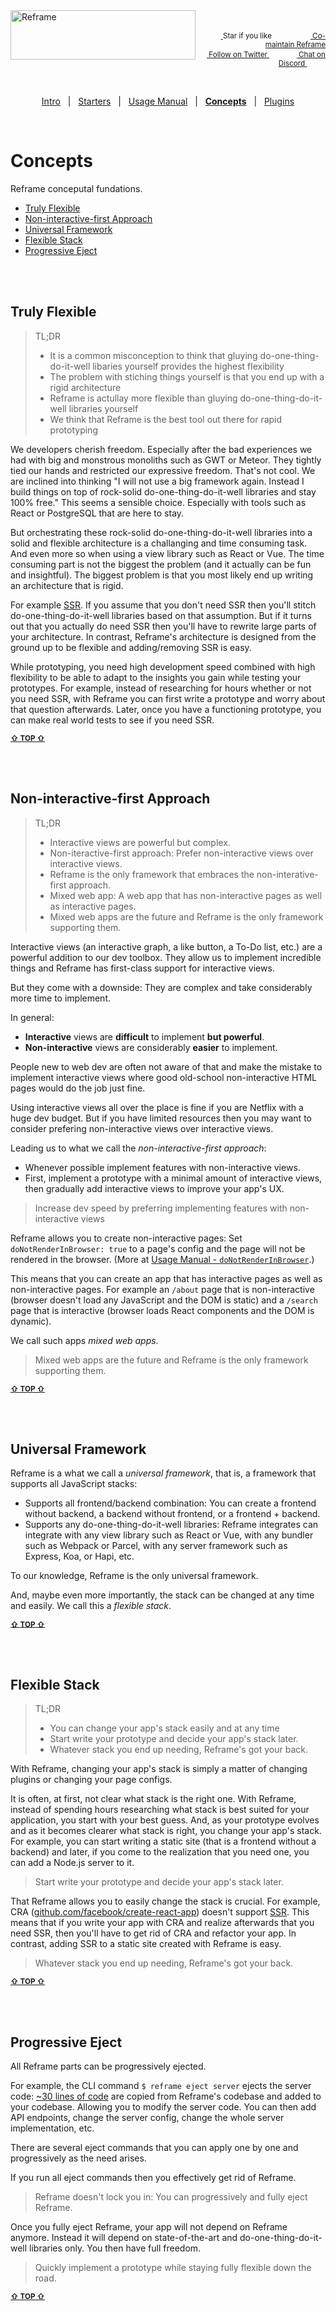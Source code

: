 <!---






    WARNING, READ THIS.
    This is a computed file. Do not edit.
    Edit `/docs/concepts.template.md` instead.












    WARNING, READ THIS.
    This is a computed file. Do not edit.
    Edit `/docs/concepts.template.md` instead.












    WARNING, READ THIS.
    This is a computed file. Do not edit.
    Edit `/docs/concepts.template.md` instead.












    WARNING, READ THIS.
    This is a computed file. Do not edit.
    Edit `/docs/concepts.template.md` instead.












    WARNING, READ THIS.
    This is a computed file. Do not edit.
    Edit `/docs/concepts.template.md` instead.






-->
<a href="/../../#readme">
    <img align="left" src="https://github.com/reframejs/reframe/raw/master/docs/images/logo-with-title-and-slogan.min.svg?sanitize=true" width=296 height=79 style="max-width:100%;" alt="Reframe"/>
</a>
<br/>
<p align="right">
    <sup>
        <a href="#">
            <img
              src="https://github.com/reframejs/reframe/raw/master/docs/images/star.svg?sanitize=true"
              width="16"
              height="12"
            >
        </a>
        Star if you like
        &nbsp;&nbsp;&nbsp;&nbsp;
        &nbsp;&nbsp;&nbsp;&nbsp;
        &nbsp;&nbsp;
        <a href="https://github.com/reframejs/reframe/blob/master/contributing.md">
            <img
              src="https://github.com/reframejs/reframe/raw/master/docs/images/biceps.min.svg?sanitize=true"
              width="16"
              height="14"
            >
            Co-maintain Reframe
        </a>
    </sup>
    <br/>
    <sup>
        <a href="https://twitter.com/reframejs">
            <img
              src="https://github.com/reframejs/reframe/raw/master/docs/images/tw.svg?sanitize=true"
              width="15"
              height="13"
            >
            Follow on Twitter
        </a>
        &nbsp;&nbsp;&nbsp;&nbsp;&nbsp;
        &nbsp;&nbsp;
        <a href="https://discord.gg/kqXf65G">
            <img
              src="https://github.com/reframejs/reframe/raw/master/docs/images/chat.svg?sanitize=true"
              width="14"
              height="10"
            >
            Chat on Discord
        </a>
        &nbsp;&nbsp;&nbsp;&nbsp;
        &nbsp;&nbsp;&nbsp;&nbsp;
    </sup>
</p>
&nbsp;
<p align='center'><a href="/../../#readme">Intro</a> &nbsp; | &nbsp; <a href="/docs/starters.md#readme">Starters</a> &nbsp; | &nbsp; <a href="/docs/usage-manual.md#readme">Usage Manual</a> &nbsp; | &nbsp; <a href="/docs/concepts.md#readme"><b>Concepts</b></a> &nbsp; | &nbsp; <a href="/docs/plugins.md#readme">Plugins</a></p>
&nbsp;

# Concepts

Reframe conceputal fundations.

 - [Truly Flexible](#truly-flexible)
 - [Non-interactive-first Approach](#non-interactive-first-approach)
 - [Universal Framework](#universal-framework)
 - [Flexible Stack](#flexible-stack)
 - [Progressive Eject](#progressive-eject)

<br/>
<br/>


## Truly Flexible

> TL;DR
> - It is a common misconception to think that gluying do-one-thing-do-it-well libaries yourself provides the highest flexibility
> - The problem with stiching things yourself is that you end up with a rigid architecture
> - Reframe is actullay more flexible than gluying do-one-thing-do-it-well libraries yourself
> - We think that Reframe is the best tool out there for rapid prototyping

We developers cherish freedom.
Especially after the bad experiences we had with big and monstrous monoliths such as GWT or Meteor.
They tightly tied our hands and restricted our expressive freedom.
That's not cool.
We are inclined into thinking
"I will not use a big framework again.
Instead I build things on top of rock-solid do-one-thing-do-it-well libraries and stay 100% free."
This seems a sensible choice.
Especially with tools such as React or PostgreSQL that are here to stay.

But orchestrating these rock-solid do-one-thing-do-it-well libraries into a solid and flexible architecture
is a challanging and time consuming task.
And even more so when using a view library such as React or Vue.
The time consuming part is not the biggest the problem
(and it actually can be fun and insightful).
The biggest problem is that you most likely end up writing an architecture that is rigid.

For example
[SSR](https://github.com/brillout/awesome-universal-rendering#techniques).
If you assume that you don't need SSR then you'll stitch do-one-thing-do-it-well libraries based on that assumption.
But if it turns out that you actually do need SSR then you'll have to rewrite large parts of your architecture.
In contrast, Reframe's architecture is designed from the ground up to be flexible and adding/removing SSR is easy.

While prototyping,
you need high development speed combined with high flexibility to be able to adapt to the insights you gain
while testing your prototypes.
For example,
instead of researching for hours whether or not you need SSR,
with Reframe you can first write a prototype and worry about that question afterwards.
Later,
once you have a functioning prototype,
you can make real world tests to see if you need SSR.

<b><sub><a href="#concepts">&#8679; TOP  &#8679;</a></sub></b>

<br/>
<br/>



## Non-interactive-first Approach

> TL;DR
> - Interactive views are powerful but complex.
> - Non-iteractive-first approach: Prefer non-interactive views over interactive views.
> - Reframe is the only framework that embraces the non-interative-first approach.
> - Mixed web app: A web app that has non-interactive pages as well as interactive pages.
> - Mixed web apps are the future and Reframe is the only framework supporting them.

Interactive views
(an interactive graph, a like button, a To-Do list, etc.)
are a powerful addition to our dev toolbox.
They allow us to implement incredible things and Reframe has first-class support for interactive views.

But they come with a downside:
They are complex and take considerably more time to implement.

In general:
- **Interactive** views are **difficult** to implement **but powerful**.
- **Non-interactive** views are considerably **easier** to implement.

People new to web dev are often not aware of that and make the mistake to implement interactive views
where good old-school non-interactive HTML pages would do the job just fine.

Using interactive views all over the place is fine if you are Netflix with a huge dev budget.
But if you have limited resources then you may want to consider prefering non-interactive views over interactive views.

Leading us to what we call the *non-interactive-first approach*:
 - Whenever possible implement features with non-interactive views.
 - First, implement a prototype with a minimal amount of interactive views, then gradually add interactive views to improve your app's UX.

> Increase dev speed by preferring implementing features with non-interactive views

Reframe allows you to create non-interactive pages:
Set `doNotRenderInBrowser: true` to a page's config and the page will not be rendered in the browser.
(More at [Usage Manual - `doNotRenderInBrowser`](/docs/usage-manual.md#donotrenderinbrowser).)

This means that you can create an app that has interactive pages as well as non-interactive pages.
For example an `/about` page that is non-interactive
(browser doesn't load any JavaScript and the DOM is static)
and a `/search` page that is interactive
(browser loads React components and the DOM is dynamic).

We call such apps *mixed web apps*.

> Mixed web apps are the future and Reframe is the only framework supporting them.

<b><sub><a href="#concepts">&#8679; TOP  &#8679;</a></sub></b>

<br/>
<br/>




## Universal Framework

Reframe is a what we call a *universal framework*, that is, a framework that supports all JavaScript stacks:

 - Supports all frontend/backend combination:
   You can create a frontend without backend, a backend without frontend, or a frontend + backend.
 - Supports any do-one-thing-do-it-well libraries:
   Reframe integrates can integrate with any view library such as React or Vue,
   with any bundler such as Webpack or Parcel,
   with any server framework such as Express, Koa, or Hapi,
   etc.

To our knowledge, Reframe is the only universal framework.

And, maybe even more importantly, the stack can be changed at any time and easily.
We call this a *flexible stack*.

<b><sub><a href="#concepts">&#8679; TOP  &#8679;</a></sub></b>

<br/>
<br/>



## Flexible Stack

> TL;DR
> - You can change your app's stack easily and at any time
> - Start write your prototype and decide your app's stack later.
> - Whatever stack you end up needing, Reframe's got your back.

With Reframe, changing your app's stack is simply a matter of changing plugins or changing your page configs.

It is often, at first, not clear what stack is the right one.
With Reframe,
instead of spending hours researching what stack is best suited for your application,
you start with your best guess.
And, as your prototype evolves and as it becomes clearer what stack is right,
you change your app's stack.
For example,
you can start writing a static site (that is a frontend without a backend) and
later,
if you come to the realization that you need one,
you can add a Node.js server to it.

> Start write your prototype and decide your app's stack later.

That Reframe allows you to easily change the stack is crucial.
For example, CRA
([github.com/facebook/create-react-app](https://github.com/facebook/create-react-app))
doesn't support
[SSR](https://github.com/brillout/awesome-universal-rendering#techniques).
This means that
if you write your app with CRA and realize afterwards that you need SSR,
then you'll have to get rid of CRA and refactor your app.
In contrast, adding SSR to a static site created with Reframe is easy.

> Whatever stack you end up needing, Reframe's got your back.

<b><sub><a href="#concepts">&#8679; TOP  &#8679;</a></sub></b>

<br/>
<br/>




## Progressive Eject

All Reframe parts can be progressively ejected.

For example, the CLI command `$ reframe eject server` ejects the server code:
[~30 lines of code](/plugins/hapi/start.js)
are copied from Reframe's codebase and added to your codebase.
Allowing you to modify the server code.
You can then
add API endpoints,
change the server config,
change the whole server implementation,
etc.

There are several eject commands that
you can apply one by one and progressively as the need arises.

If you run all eject commands then you effectively get rid of Reframe.

> Reframe doesn't lock you in: You can progressively and fully eject Reframe.

Once you fully eject Reframe, your app will not depend on Reframe anymore.
Instead it will depend on state-of-the-art and do-one-thing-do-it-well libraries only.
You then have full freedom.

> Quickly implement a prototype while staying fully flexible down the road.

<b><sub><a href="#concepts">&#8679; TOP  &#8679;</a></sub></b>

<br/>
<br/>



<!---






    WARNING, READ THIS.
    This is a computed file. Do not edit.
    Edit `/docs/concepts.template.md` instead.












    WARNING, READ THIS.
    This is a computed file. Do not edit.
    Edit `/docs/concepts.template.md` instead.












    WARNING, READ THIS.
    This is a computed file. Do not edit.
    Edit `/docs/concepts.template.md` instead.












    WARNING, READ THIS.
    This is a computed file. Do not edit.
    Edit `/docs/concepts.template.md` instead.












    WARNING, READ THIS.
    This is a computed file. Do not edit.
    Edit `/docs/concepts.template.md` instead.






-->
